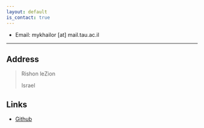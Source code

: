 ```yaml
---
layout: default
is_contact: true
---
```


* Email: mykhailor [at] mail.tau.ac.il

---

## Address

> Rishon leZion
>
> Israel

## Links

* [Github](https://github.com/misharash)
